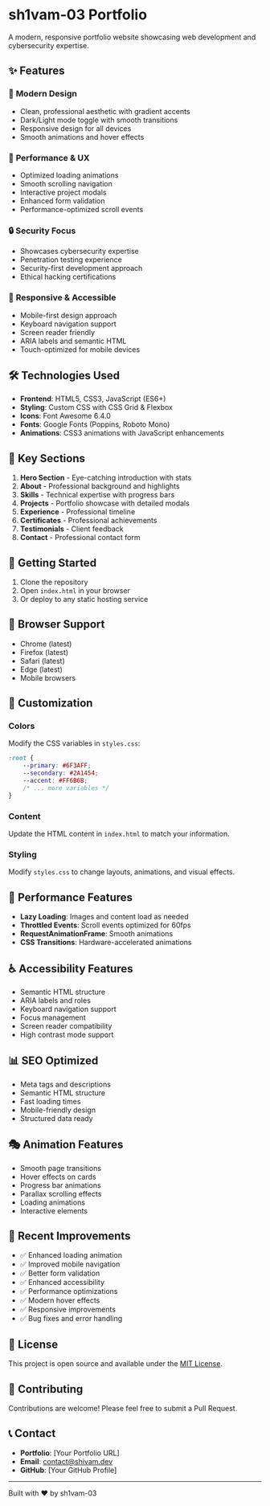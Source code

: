 # sh1vam-03 Portfolio

A modern, responsive portfolio website showcasing web development and cybersecurity expertise.

## ✨ Features

### 🎨 **Modern Design**
- Clean, professional aesthetic with gradient accents
- Dark/Light mode toggle with smooth transitions
- Responsive design for all devices
- Smooth animations and hover effects

### 🚀 **Performance & UX**
- Optimized loading animations
- Smooth scrolling navigation
- Interactive project modals
- Enhanced form validation
- Performance-optimized scroll events

### 🔒 **Security Focus**
- Showcases cybersecurity expertise
- Penetration testing experience
- Security-first development approach
- Ethical hacking certifications

### 📱 **Responsive & Accessible**
- Mobile-first design approach
- Keyboard navigation support
- Screen reader friendly
- ARIA labels and semantic HTML
- Touch-optimized for mobile devices

## 🛠️ Technologies Used

- **Frontend**: HTML5, CSS3, JavaScript (ES6+)
- **Styling**: Custom CSS with CSS Grid & Flexbox
- **Icons**: Font Awesome 6.4.0
- **Fonts**: Google Fonts (Poppins, Roboto Mono)
- **Animations**: CSS3 animations with JavaScript enhancements

## 🎯 Key Sections

1. **Hero Section** - Eye-catching introduction with stats
2. **About** - Professional background and highlights
3. **Skills** - Technical expertise with progress bars
4. **Projects** - Portfolio showcase with detailed modals
5. **Experience** - Professional timeline
6. **Certificates** - Professional achievements
7. **Testimonials** - Client feedback
8. **Contact** - Professional contact form

## 🚀 Getting Started

1. Clone the repository
2. Open `index.html` in your browser
3. Or deploy to any static hosting service

## 📱 Browser Support

- Chrome (latest)
- Firefox (latest)
- Safari (latest)
- Edge (latest)
- Mobile browsers

## 🎨 Customization

### Colors
Modify the CSS variables in `styles.css`:
```css
:root {
    --primary: #6F3AFF;
    --secondary: #2A1454;
    --accent: #FF6B6B;
    /* ... more variables */
}
```

### Content
Update the HTML content in `index.html` to match your information.

### Styling
Modify `styles.css` to change layouts, animations, and visual effects.

## 🔧 Performance Features

- **Lazy Loading**: Images and content load as needed
- **Throttled Events**: Scroll events optimized for 60fps
- **RequestAnimationFrame**: Smooth animations
- **CSS Transitions**: Hardware-accelerated animations

## ♿ Accessibility Features

- Semantic HTML structure
- ARIA labels and roles
- Keyboard navigation support
- Focus management
- Screen reader compatibility
- High contrast mode support

## 📊 SEO Optimized

- Meta tags and descriptions
- Semantic HTML structure
- Fast loading times
- Mobile-friendly design
- Structured data ready

## 🎭 Animation Features

- Smooth page transitions
- Hover effects on cards
- Progress bar animations
- Parallax scrolling effects
- Loading animations
- Interactive elements

## 🌟 Recent Improvements

- ✅ Enhanced loading animation
- ✅ Improved mobile navigation
- ✅ Better form validation
- ✅ Enhanced accessibility
- ✅ Performance optimizations
- ✅ Modern hover effects
- ✅ Responsive improvements
- ✅ Bug fixes and error handling

## 📝 License

This project is open source and available under the [MIT License](LICENSE).

## 🤝 Contributing

Contributions are welcome! Please feel free to submit a Pull Request.

## 📞 Contact

- **Portfolio**: [Your Portfolio URL]
- **Email**: contact@shivam.dev
- **GitHub**: [Your GitHub Profile]

---

Built with ❤️ by sh1vam-03

